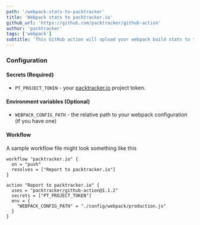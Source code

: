 ```yaml
---
path: '/webpack-stats-to-packtracker'
title: 'Webpack stats to packtracker.io'
github_url: 'https://github.com/packtracker/github-action'
author: 'packtracker'
tags: ['webpack']
subtitle: 'This GitHub action will upload your webpack build stats to the packtracker.io service.'
---
```


### Configuration

#### Secrets (Required)

- `PT_PROJECT_TOKEN` - your [packtracker.io](https://packtracker.io/?utm_source=github&utm_medium=action&utm_campaign=links) project token.

#### Environment variables (Optional)

- `WEBPACK_CONFIG_PATH` - the relative path to your webpack configuration (if you have one)

#### Workflow

A sample workflow file might look something like this

```
workflow "packtracker.io" {
  on = "push"
  resolves = ["Report to packtracker.io"]
}

action "Report to packtracker.io" {
  uses = "packtracker/github-action@1.1.2"
  secrets = ["PT_PROJECT_TOKEN"]
  env = {
    "WEBPACK_CONFIG_PATH" = "./config/webpack/production.js"
  }
}
```
